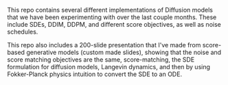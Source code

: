 This repo contains several different implementations of Diffusion models that we have been experimenting with over the last couple months. These include SDEs, DDIM, DDPM, and different score objectives, as well as noise schedules.

This repo also includes a 200-slide presentation that I've made from score-based generative models (custom made slides), showing that the noise and score matching objectives are the same, score-matching, the SDE formulation for diffusion models, Langevin dynamics, and then by using Fokker-Planck physics intuition to convert the SDE to an ODE.
